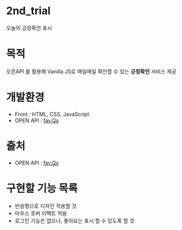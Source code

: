 # 2nd_trial
오늘의 긍정확언 표시

# 목적
오픈API 를 활용해 Vanilla JS로 매일매일 확인할 수 있는 **긍정확언** 서비스 제공

# 개발환경
- Front : HTML, CSS, JavaScript
- OPEN API : [fav.Qs](https://favqs.com/api)

# 출처
- OPEN API : [fav.Qs](https://favqs.com/api)

# 구현할 기능 목록
- 반응형으로 디자인 적용할 것
- 마우스 호버 이펙트 적용
- 로그인 기능은 없으나, 좋아요는 표시 할 수 있도록 할 것
